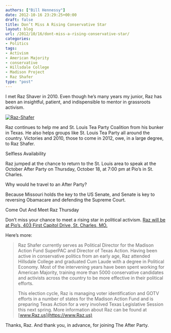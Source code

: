 ```yaml
---
authors: ["Bill Hennessy"]
date: 2012-10-16 23:29:25+00:00
draft: false
title: Don’t Miss A Rising Conservative Star
layout: blog
url: /2012/10/16/dont-miss-a-rising-conservative-star/
categories:
- Politics
tags:
- Activism
- American Majority
- conservative
- Hillsdale College
- Madison Project
- Raz Shafer
type: "post"
---
```


I met Raz Shaver in 2010. Even though he’s many years my junior, Raz has been an insightful, patient, and indispensible to mentor in grassroots activism.

 

[![Raz-Shafer](https://ludicrite.files.wordpress.com/2012/10/raz-shafer_thumb.jpg)
](https://ludicrite.files.wordpress.com/2012/10/raz-shafer.jpg)

 

Raz continues to help me and St. Louis Tea Party Coalition from his bunker in Texas. He also helps groups like St. Louis Tea Party all around the country. Victories and 2010, those to come in 2012, owe, in a large degree, to Raz Shafer.

 

Selfless Availability

 

Raz jumped at the chance to return to the St. Louis area to speak at the October After Party on Thursday, October 18, at 7:00 pm at Pio’s in St. Charles.

 

Why would he travel to an After Party?

 

Because Missouri holds the key to the US Senate, and Senate is key to reversing Obamacare and defending the Supreme Court.

 

Come Out And Meet Raz Thursday

 

Don’t miss your chance to meet a rising star in political activism. [Raz will be at Pio’s, 403 First Capitol Drive, St. Charles, MO.](https://www.meetup.com/The-After-Party-St-Louis-Tea-Party/events/81499972/)

 

Here’s more:

 

>   
> 
> Raz Shafer currently serves as Political Director for the Madison Action Fund SuperPAC and Director of Texas Action. Having been active in conservative politics from an early age, Raz attended Hillsdale College and graduated Cum Laude with a degree in Political Economy. Most of the intervening years have been spent working for American Majority, training more than 5000 conservative candidates and activists across the country to be more effective in their political efforts. 
> 
>    
> 
> This election cycle, Raz is managing voter identification and GOTV efforts in a number of states for the Madison Action Fund and is preparing Texas Action for a very involved Texas Legislative Session this next spring. More information about Raz can be found at [www.Raz.us](https://www.Raz.us)
> 
> 

 

Thanks, Raz. And thank you, in advance, for joining The After Party. 
